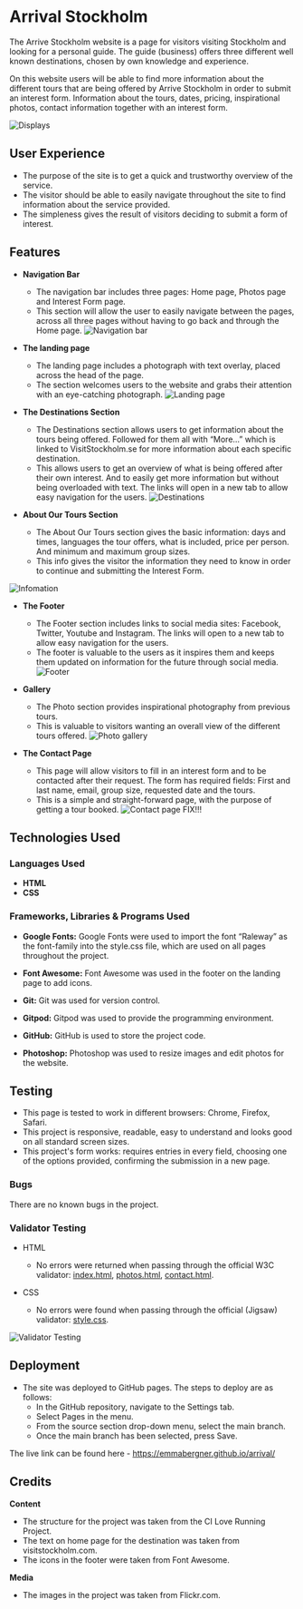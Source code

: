 # Arrival Stockholm 

The Arrive Stockholm website is a page for visitors visiting Stockholm and looking for a personal guide. The guide (business) offers three different well known destinations, chosen by own knowledge and experience. 

On this website users will be able to find more information about the different tours that are being offered by Arrive Stockholm in order to submit an interest form. Information about the tours, dates, pricing, inspirational photos, contact information together with an interest form. 

![Displays](assets/readme/ami.png)

## User Experience
- The purpose of the site is to get a quick and trustworthy overview of the service.
- The visitor should be able to easily navigate throughout the site to find information about the service provided. 
- The simpleness gives the result of visitors deciding to submit a form of interest. 
 	

## Features 
- __Navigation Bar__
    - The navigation bar includes three pages: Home page, Photos page and Interest Form page. 
    - This section will allow the user to easily navigate between the pages, across all three pages without having to go back and through the Home page. 
![Navigation bar](assets/readme/header.png)

- __The landing page__
    - The landing page includes a photograph with text overlay, placed across the head of the page.
    - The section welcomes users to the website and grabs their attention with an eye-catching photograph.
![Landing page](assets/readme/coverphoto.png)

- __The Destinations Section__
   - The Destinations section allows users to get information about the tours being offered. Followed for them all with “More…” which is linked to VisitStockholm.se for more information about each specific destination. 
   - This allows users to get an overview of what is being offered after their own interest. And to easily get more information but without being overloaded with text. The links will open in a new tab to allow easy navigation for the users.
![Destinations](assets/readme/destinations.png)

- __About Our Tours Section__
    - The About Our Tours section gives the basic information: days and times, languages the tour offers, what is included, price per person. And minimum and maximum group sizes. 
    - This info gives the visitor the information they need to know in order to continue and submitting the Interest Form. 

![Infomation](assets/readme/aboutourtours.png)

- __The Footer__
    - The Footer section includes links to social media sites: Facebook, Twitter, Youtube and Instagram. The links will open to a new tab to allow easy navigation for the users. 
    - The footer is valuable to the users as it inspires them and keeps them updated on information for the future through social media.
![Footer](assets/readme/footer.png)

- __Gallery__
    - The Photo section provides inspirational photography from previous tours. 
    - This is valuable to visitors wanting an overall view of the different tours offered. 
![Photo gallery](assets/readme/gallery.png)


- __The Contact Page__
    - This page will allow visitors to fill in an interest form and to be contacted after their request. The form has required fields: First and last name, email, group size, requested date and the tours. 
    - This is a simple and straight-forward page, with the purpose of getting a tour booked. 
![Contact page](assets/readme/form.) FIX!!!

## Technologies Used 

### Languages Used
- __HTML__
- __CSS__

### Frameworks, Libraries & Programs Used
- __Google Fonts:__
    Google Fonts were used to import the font “Raleway” as the font-family into the style.css file, which are used on all pages throughout the project.

- __Font Awesome:__
     Font Awesome was used in the footer on the landing page to add icons.

- __Git:__
     Git was used for version control.

- __Gitpod:__
     Gitpod was used to provide the programming environment. 

- __GitHub:__
    GitHub is used to store the project code.

- __Photoshop:__
 Photoshop was used to resize images and edit photos for the website.

## Testing 
- This page is tested to work in different browsers: Chrome, Firefox, Safari.
- This project is responsive, readable, easy to understand and looks good on all standard screen sizes.
- This project's form works: requires entries in every field, choosing one of the options provided, confirming the submission in a new page.

### Bugs
There are no known bugs in the project.

### Validator Testing 

- HTML
  - No errors were returned when passing through the official W3C validator: 
  [index.html](https://validator.w3.org/nu/?doc=https%3A%2F%2F8000-gray-dingo-ob9ikojk.ws-eu25.gitpod.io%2Findex.html),
  [photos.html](https://validator.w3.org/nu/?doc=https%3A%2F%2F8000-gray-dingo-ob9ikojk.ws-eu25.gitpod.io%2Fphotos.html),
    [contact.html](https://validator.w3.org/nu/?doc=https%3A%2F%2F8000-gray-dingo-ob9ikojk.ws-eu25.gitpod.io%2Fcontact.html).

- CSS
  - No errors were found when passing through the official (Jigsaw) validator: [style.css](https://jigsaw.w3.org/css-validator/validator?uri=https%3A%2F%2F8000-gray-dingo-ob9ikojk.ws-eu25.gitpod.io%2Fassets%2Fcss%2Fstyle.css&profile=css3svg&usermedium=all&warning=1&vextwarning=&lang=en).


![Validator Testing](assets/readme/lighthouse.png)

## Deployment 

- The site was deployed to GitHub pages. The steps to deploy are as follows: 
  - In the GitHub repository, navigate to the Settings tab. 
  - Select Pages in the menu.
  - From the source section drop-down menu, select the main branch.
  - Once the main branch has been selected, press Save. 


The live link can be found here -  https://emmabergner.github.io/arrival/

## Credits
__Content__
- The structure for the project was taken from the CI Love Running Project. 
- The text on home page for the destination was taken from visitstockholm.com. 
- The icons in the footer were taken from Font Awesome.

__Media__
- The images in the project was taken from Flickr.com.

